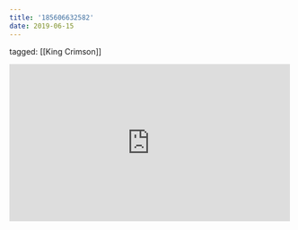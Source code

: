 ```yaml
---
title: '185606632582'
date: 2019-06-15
---
```

tagged: [[King Crimson]]
<iframe allow="accelerometer; autoplay; clipboard-write; encrypted-media; gyroscope; picture-in-picture" allowfullscreen="" frameborder="0" height="281" id="youtube_iframe" src="https://www.youtube.com/embed/QFsqacN1ZCY?feature=oembed&amp;enablejsapi=1&amp;origin=https://safe.txmblr.com&amp;wmode=opaque" width="500"></iframe>